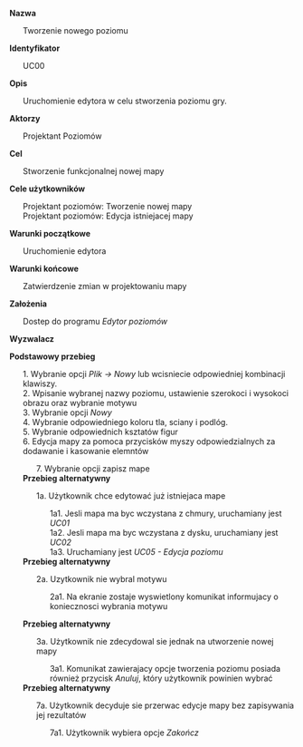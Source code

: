 <b>Nazwa</b>

<ul> Tworzenie nowego poziomu</ul>

<b>Identyfikator</b>

<ul>UC00</ul>

<b>Opis</b>

<ul>Uruchomienie edytora w celu stworzenia poziomu gry. </ul>

<b>Aktorzy</b>

<ul>Projektant Poziomów</ul>

<b>Cel</b>

<ul>Stworzenie funkcjonalnej nowej mapy </ul>


<b>Cele użytkowników</b>
<ul>
Projektant poziomów: Tworzenie nowej mapy</br>
Projektant poziomów: Edycja istniejacej mapy</br>

</ul>
<b>Warunki początkowe</b>

<ul>Uruchomienie edytora </ul>

<b>Warunki końcowe</b>

<ul>Zatwierdzenie zmian w projektowaniu mapy</ul>

<b>Założenia</b>

<ul> Dostep do programu <i>Edytor poziomów</i></ul>


<b>Wyzwalacz</b>

<ul> </ul>

<b>Podstawowy przebieg</b>
<ul>
1. Wybranie opcji <i>Plik -> Nowy </i> lub wcisniecie odpowiedniej kombinacji klawiszy.</br>
2. Wpisanie wybranej nazwy poziomu, ustawienie szerokoci i wysokoci obrazu oraz wybranie motywu</br>
3. Wybranie opcji <i>Nowy</i></br>
4. Wybranie odpowiedniego koloru tla, sciany i podlóg.</br>
5. Wybranie odpowiednich ksztatów figur</br>
6. Edycja mapy za pomoca przycisków myszy odpowiedzialnych za dodawanie i kasowanie elemntów</br><ul>
7. Wybranie opcji zapisz mape</br>
</ul>
<b>Przebieg alternatywny</b>
<ul>
1a. Użytkownik chce edytować już istniejaca mape 
<ul>
1a1. Jesli mapa ma byc wczystana z chmury, uruchamiany jest <i> UC01</i></br>
1a2. Jesli mapa ma byc wczystana z dysku, uruchamiany jest <i> UC02</i></br>
1a3. Uruchamiany jest <i>UC05 - Edycja poziomu </i></br>
</ul>
</ul>
<b>Przebieg alternatywny</b>
<ul>
2a. Uzytkownik nie wybral motywu
<ul>
2a1. Na ekranie zostaje wyswietlony komunikat informujacy o koniecznosci wybrania motywu
</ul>
</ul>

<b>Przebieg alternatywny</b>
<ul>
3a. Użytkownik nie zdecydowal sie jednak na utworzenie nowej mapy
<ul>
3a1. Komunikat zawierajacy opcje tworzenia poziomu posiada również przycisk <i> Anuluj</i>, który użytkownik powinien wybrać
</ul>
</ul>
<b>Przebieg alternatywny</b>
<ul>
7a. Użytkownik decyduje sie przerwac edycje mapy bez zapisywania jej rezultatów
<ul>
7a1. Użytkownik wybiera opcje <i> Zakończ </i> 

